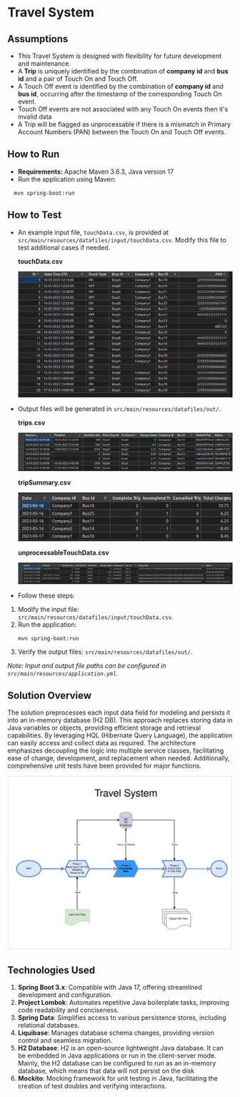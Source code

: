 # Travel System

## Assumptions
- This Travel System is designed with flexibility for future development and maintenance.
- A **Trip** is uniquely identified by the combination of **company id** and **bus id** and a pair of Touch On and Touch Off.
- A Touch Off event is identified by the combination of **company id** and **bus id**, occurring after the timestamp of the corresponding Touch On event.
- Touch Off events are not associated with any Touch On events then it's invalid data
- A Trip will be flagged as unprocessable if there is a mismatch in Primary Account Numbers (PAN) between the Touch On and Touch Off events.

## How to Run
- **Requirements:** Apache Maven 3.6.3, Java version 17
- Run the application using Maven:
 ```
   mvn spring-boot:run
   ```

## How to Test
- An example input file, `touchData.csv`, is provided at `src/main/resources/datafiles/input/touchData.csv`. Modify this file to test additional cases if needed.

  **touchData.csv**

  ![image](asset/touchDatacsv.png)

- Output files will be generated in `src/main/resources/datafiles/out/`.

  **trips.csv**

  ![image](asset/tripscsv.png)

  **tripSummary.csv**

  ![image](asset/tripSummarycsv.png)

  **unprocessableTouchData.csv**

  ![image](asset/nuprocessableTouchData.png)


- Follow these steps:
1. Modify the input file: `src/main/resources/datafiles/input/touchData.csv`.
2. Run the application:
   ```
   mvn spring-boot:run
   ```
3. Verify the output files: `src/main/resources/datafiles/out/`.

_Note: Input and output file paths can be configured in `src/main/resources/application.yml`._
## Solution Overview
The solution preprocesses each input data field for modeling and persists it into an in-memory database (H2 DB). This approach replaces storing data in Java variables or objects, providing efficient storage and retrieval capabilities. By leveraging HQL (Hibernate Query Language), the application can easily access and collect data as required. 
The architecture emphasizes decoupling the logic into multiple service classes, facilitating ease of change, development, and replacement when needed. 
Additionally, comprehensive unit tests have been provided for major functions.


![image](asset/SolutionDesignHL.png)


## Technologies Used
1. **Spring Boot 3.x**: Compatible with Java 17, offering streamlined development and configuration.
2. **Project Lombok**: Automates repetitive Java boilerplate tasks, improving code readability and conciseness.
3. **Spring Data**: Simplifies access to various persistence stores, including relational databases.
4. **Liquibase**: Manages database schema changes, providing version control and seamless migration.
5. **H2 Database**: H2 is an open-source lightweight Java database. It can be embedded in Java applications or run in the client-server mode. Mainly, the H2 database can be configured to run as an in-memory database, which means that data will not persist on the disk
6. **Mockito**: Mocking framework for unit testing in Java, facilitating the creation of test doubles and verifying interactions.
